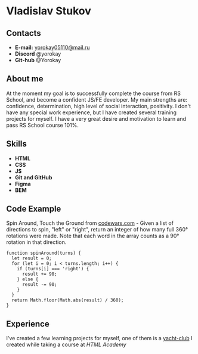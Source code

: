 # **Vladislav Stukov**

## **Contacts**
- **E-mail:** yorokay05110@mail.ru
- **Discord** @yorokay
- **Git-hub** @Yorokay

## **About me**
At the moment my goal is to successfully complete the course from RS School, and become a confident JS/FE developer.
My main strengths are: confidence, determination, high level of social interaction, positivity.
I don't have any special work experience, but I have created several training projects for myself.
I have a very great desire and motivation to learn and pass RS School course 101%.

## **Skills**
- **HTML**
- **CSS**
- **JS**
- **Git and GitHub**
- **Figma**
- **BEM**

## **Code Example**
Spin Around, Touch the Ground from [сodewars.com](https://www.codewars.com/kata/65127141a5de2b1dcb40927e) - Given a list of directions to spin, "left" or "right", return an integer of how many full 360° rotations were made. Note that each word in the array counts as a 90° rotation in that direction.
```
function spinAround(turns) {
  let result = 0;
  for (let i = 0; i < turns.length; i++) {
    if (turns[i] === 'right') {
      result += 90;
    } else {
      result -= 90;
    }
  }
  return Math.floor(Math.abs(result) / 360);
}
```
## **Experience**
I've created a few learning projects for myself, one of them is a [yacht-club](https://yorokay.github.io/yacht-club/) I created while taking a course at *HTML Academy*
